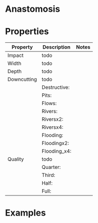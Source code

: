 # Anastomosis


# Properties


| Property | Description | Notes | 
| -------- | ----------- | ----- |
| Impact | todo | |
| Width | todo | |
| Depth | todo | |
| Downcutting | todo | |
| | Destructive: <desc> | |
| | Pits: <desc> | |
| | Flows: <desc> | |
| | Rivers: <desc> | |
| | Riversx2: <desc> | |
| | Riversx4: <desc> | |
| | Flooding: <desc> | |
| | Floodingx2: <desc> | |
| | Flooding_x4: <desc> | |
| Quality | todo | |
| | Quarter: <desc> | |
| | Third: <desc> | |
| | Half: <desc> | |
| | Full: <desc> | |




# Examples
